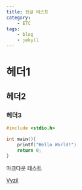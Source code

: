 ```yaml
---
title: 한글 테스트
category:
    - ETC
tags:
    - blog
    - jekyll
---
```


# 헤더1
## 헤더2
### 헤더3

```c
#include <stdio.h>

int main(){
    printf("Hello World!")
    return 0;
}
```

마크다운 테스트

[Vyzil](vyzil.github.io)
